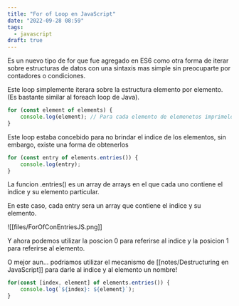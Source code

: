```yaml
---
title: "For of Loop en JavaScript"
date: "2022-09-28 08:59"
tags: 
  - javascript
draft: true
---
```

Es un nuevo tipo de for que fue agregado en ES6 como otra forma de iterar sobre estructuras de datos con una sintaxis mas simple sin preocuparte por contadores o condiciones.

Este loop simplemente iterara sobre la estructura elemento por elemento. (Es bastante similar al foreach loop de Java).

```JavaScript
for (const element of elements) {
	console.log(element); // Para cada elemento de elemenetos imprimelo
}
```

Este loop estaba concebido para no brindar el indice de los elementos, sin embargo, existe una forma de obtenerlos

```JavaScript
for (const entry of elements.entries()) {
	console.log(entry);
}
```

La funcion .entries() es un array de arrays en el que cada uno contiene el indice y su elemento particular.

En este caso, cada entry sera un array que contiene el indice y su elemento.

![[files/ForOfConEntriesJS.png]]

Y ahora podemos utilizar la poscion 0 para referirse al indice y la posicion 1 para referirse al elemento.

O mejor aun... podriamos utilizar el mecanismo de [[notes/Destructuring en JavaScript]] para darle al indice y al elemento un nombre!

```JavaScript
for(const [index, element] of elements.entries()) {
	console.log(`${index}: ${element}`);
}
```